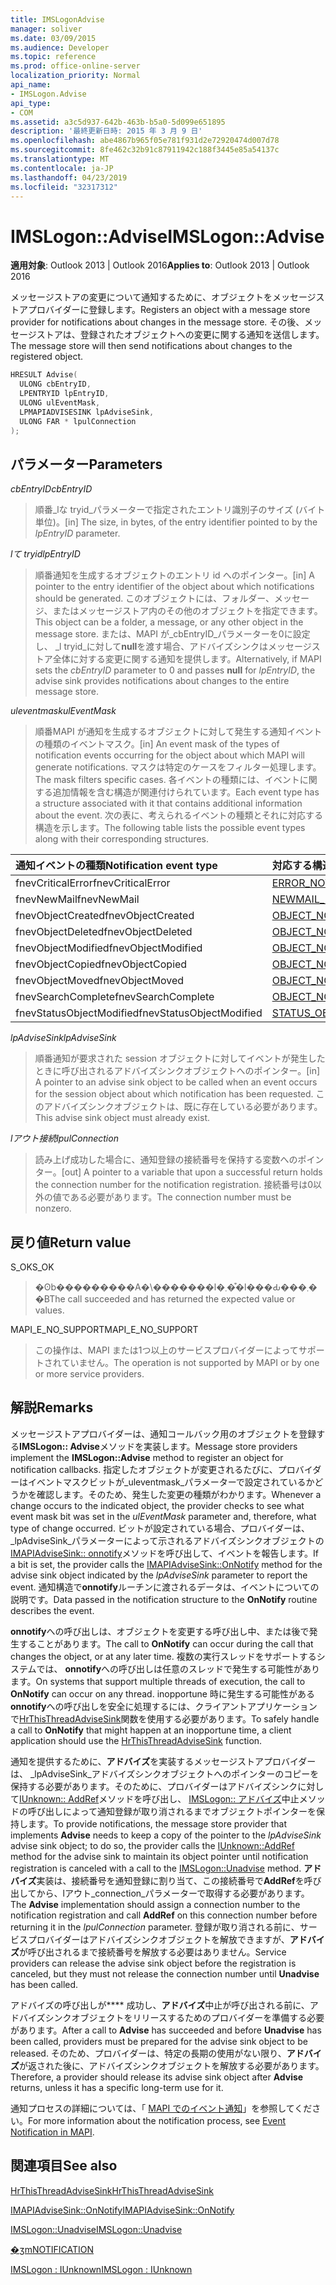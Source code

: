 ```yaml
---
title: IMSLogonAdvise
manager: soliver
ms.date: 03/09/2015
ms.audience: Developer
ms.topic: reference
ms.prod: office-online-server
localization_priority: Normal
api_name:
- IMSLogon.Advise
api_type:
- COM
ms.assetid: a3c5d937-642b-463b-b5a0-5d099e651895
description: '最終更新日時: 2015 年 3 月 9 日'
ms.openlocfilehash: abe4867b965f05e781f931d2e72920474d007d78
ms.sourcegitcommit: 8fe462c32b91c87911942c188f3445e85a54137c
ms.translationtype: MT
ms.contentlocale: ja-JP
ms.lasthandoff: 04/23/2019
ms.locfileid: "32317312"
---
```

# <a name="imslogonadvise"></a><span data-ttu-id="5c126-103">IMSLogon::Advise</span><span class="sxs-lookup"><span data-stu-id="5c126-103">IMSLogon::Advise</span></span>

  
  
<span data-ttu-id="5c126-104">**適用対象**: Outlook 2013 | Outlook 2016</span><span class="sxs-lookup"><span data-stu-id="5c126-104">**Applies to**: Outlook 2013 | Outlook 2016</span></span> 
  
<span data-ttu-id="5c126-105">メッセージストアの変更について通知するために、オブジェクトをメッセージストアプロバイダーに登録します。</span><span class="sxs-lookup"><span data-stu-id="5c126-105">Registers an object with a message store provider for notifications about changes in the message store.</span></span> <span data-ttu-id="5c126-106">その後、メッセージストアは、登録されたオブジェクトへの変更に関する通知を送信します。</span><span class="sxs-lookup"><span data-stu-id="5c126-106">The message store will then send notifications about changes to the registered object.</span></span>
  
```cpp
HRESULT Advise(
  ULONG cbEntryID,
  LPENTRYID lpEntryID,
  ULONG ulEventMask,
  LPMAPIADVISESINK lpAdviseSink,
  ULONG FAR * lpulConnection
);
```

## <a name="parameters"></a><span data-ttu-id="5c126-107">パラメーター</span><span class="sxs-lookup"><span data-stu-id="5c126-107">Parameters</span></span>

 <span data-ttu-id="5c126-108">_cbEntryID_</span><span class="sxs-lookup"><span data-stu-id="5c126-108">_cbEntryID_</span></span>
  
> <span data-ttu-id="5c126-109">順番_lな tryid_パラメーターで指定されたエントリ識別子のサイズ (バイト単位)。</span><span class="sxs-lookup"><span data-stu-id="5c126-109">[in] The size, in bytes, of the entry identifier pointed to by the  _lpEntryID_ parameter.</span></span> 
    
 <span data-ttu-id="5c126-110">_lて tryid_</span><span class="sxs-lookup"><span data-stu-id="5c126-110">_lpEntryID_</span></span>
  
> <span data-ttu-id="5c126-111">順番通知を生成するオブジェクトのエントリ id へのポインター。</span><span class="sxs-lookup"><span data-stu-id="5c126-111">[in] A pointer to the entry identifier of the object about which notifications should be generated.</span></span> <span data-ttu-id="5c126-112">このオブジェクトには、フォルダー、メッセージ、またはメッセージストア内のその他のオブジェクトを指定できます。</span><span class="sxs-lookup"><span data-stu-id="5c126-112">This object can be a folder, a message, or any other object in the message store.</span></span> <span data-ttu-id="5c126-113">または、MAPI が_cbEntryID_パラメーターを0に設定し、 _l tryid_に対して**null**を渡す場合、アドバイズシンクはメッセージストア全体に対する変更に関する通知を提供します。</span><span class="sxs-lookup"><span data-stu-id="5c126-113">Alternatively, if MAPI sets the  _cbEntryID_ parameter to 0 and passes **null** for  _lpEntryID_, the advise sink provides notifications about changes to the entire message store.</span></span>
    
 <span data-ttu-id="5c126-114">_uleventmask_</span><span class="sxs-lookup"><span data-stu-id="5c126-114">_ulEventMask_</span></span>
  
> <span data-ttu-id="5c126-115">順番MAPI が通知を生成するオブジェクトに対して発生する通知イベントの種類のイベントマスク。</span><span class="sxs-lookup"><span data-stu-id="5c126-115">[in] An event mask of the types of notification events occurring for the object about which MAPI will generate notifications.</span></span> <span data-ttu-id="5c126-116">マスクは特定のケースをフィルター処理します。</span><span class="sxs-lookup"><span data-stu-id="5c126-116">The mask filters specific cases.</span></span> <span data-ttu-id="5c126-117">各イベントの種類には、イベントに関する追加情報を含む構造が関連付けられています。</span><span class="sxs-lookup"><span data-stu-id="5c126-117">Each event type has a structure associated with it that contains additional information about the event.</span></span> <span data-ttu-id="5c126-118">次の表に、考えられるイベントの種類とそれに対応する構造を示します。</span><span class="sxs-lookup"><span data-stu-id="5c126-118">The following table lists the possible event types along with their corresponding structures.</span></span>
    
|<span data-ttu-id="5c126-119">**通知イベントの種類**</span><span class="sxs-lookup"><span data-stu-id="5c126-119">**Notification event type**</span></span>|<span data-ttu-id="5c126-120">**対応する構造**</span><span class="sxs-lookup"><span data-stu-id="5c126-120">**Corresponding structure**</span></span>|
|:-----|:-----|
|<span data-ttu-id="5c126-121">fnevCriticalError</span><span class="sxs-lookup"><span data-stu-id="5c126-121">fnevCriticalError</span></span>  <br/> |[<span data-ttu-id="5c126-122">ERROR_NOTIFICATION</span><span class="sxs-lookup"><span data-stu-id="5c126-122">ERROR_NOTIFICATION</span></span>](error_notification.md) <br/> |
|<span data-ttu-id="5c126-123">fnevNewMail</span><span class="sxs-lookup"><span data-stu-id="5c126-123">fnevNewMail</span></span>  <br/> |[<span data-ttu-id="5c126-124">NEWMAIL_NOTIFICATION</span><span class="sxs-lookup"><span data-stu-id="5c126-124">NEWMAIL_NOTIFICATION</span></span>](newmail_notification.md) <br/> |
|<span data-ttu-id="5c126-125">fnevObjectCreated</span><span class="sxs-lookup"><span data-stu-id="5c126-125">fnevObjectCreated</span></span>  <br/> |[<span data-ttu-id="5c126-126">OBJECT_NOTIFICATION</span><span class="sxs-lookup"><span data-stu-id="5c126-126">OBJECT_NOTIFICATION</span></span>](object_notification.md) <br/> |
|<span data-ttu-id="5c126-127">fnevObjectDeleted</span><span class="sxs-lookup"><span data-stu-id="5c126-127">fnevObjectDeleted</span></span>  <br/> |[<span data-ttu-id="5c126-128">OBJECT_NOTIFICATION</span><span class="sxs-lookup"><span data-stu-id="5c126-128">OBJECT_NOTIFICATION</span></span>](object_notification.md) <br/> |
|<span data-ttu-id="5c126-129">fnevObjectModified</span><span class="sxs-lookup"><span data-stu-id="5c126-129">fnevObjectModified</span></span>  <br/> |[<span data-ttu-id="5c126-130">OBJECT_NOTIFICATION</span><span class="sxs-lookup"><span data-stu-id="5c126-130">OBJECT_NOTIFICATION</span></span>](object_notification.md) <br/> |
|<span data-ttu-id="5c126-131">fnevObjectCopied</span><span class="sxs-lookup"><span data-stu-id="5c126-131">fnevObjectCopied</span></span>  <br/> |[<span data-ttu-id="5c126-132">OBJECT_NOTIFICATION</span><span class="sxs-lookup"><span data-stu-id="5c126-132">OBJECT_NOTIFICATION</span></span>](object_notification.md) <br/> |
|<span data-ttu-id="5c126-133">fnevObjectMoved</span><span class="sxs-lookup"><span data-stu-id="5c126-133">fnevObjectMoved</span></span>  <br/> |[<span data-ttu-id="5c126-134">OBJECT_NOTIFICATION</span><span class="sxs-lookup"><span data-stu-id="5c126-134">OBJECT_NOTIFICATION</span></span>](object_notification.md) <br/> |
|<span data-ttu-id="5c126-135">fnevSearchComplete</span><span class="sxs-lookup"><span data-stu-id="5c126-135">fnevSearchComplete</span></span>  <br/> |[<span data-ttu-id="5c126-136">OBJECT_NOTIFICATION</span><span class="sxs-lookup"><span data-stu-id="5c126-136">OBJECT_NOTIFICATION</span></span>](object_notification.md) <br/> |
|<span data-ttu-id="5c126-137">fnevStatusObjectModified</span><span class="sxs-lookup"><span data-stu-id="5c126-137">fnevStatusObjectModified</span></span>  <br/> |[<span data-ttu-id="5c126-138">STATUS_OBJECT_NOTIFICATION</span><span class="sxs-lookup"><span data-stu-id="5c126-138">STATUS_OBJECT_NOTIFICATION</span></span>](status_object_notification.md) <br/> |
   
 <span data-ttu-id="5c126-139">_lpAdviseSink_</span><span class="sxs-lookup"><span data-stu-id="5c126-139">_lpAdviseSink_</span></span>
  
> <span data-ttu-id="5c126-140">順番通知が要求された session オブジェクトに対してイベントが発生したときに呼び出されるアドバイズシンクオブジェクトへのポインター。</span><span class="sxs-lookup"><span data-stu-id="5c126-140">[in] A pointer to an advise sink object to be called when an event occurs for the session object about which notification has been requested.</span></span> <span data-ttu-id="5c126-141">このアドバイズシンクオブジェクトは、既に存在している必要があります。</span><span class="sxs-lookup"><span data-stu-id="5c126-141">This advise sink object must already exist.</span></span>
    
 <span data-ttu-id="5c126-142">_lアウト接続_</span><span class="sxs-lookup"><span data-stu-id="5c126-142">_lpulConnection_</span></span>
  
> <span data-ttu-id="5c126-143">読み上げ成功した場合に、通知登録の接続番号を保持する変数へのポインター。</span><span class="sxs-lookup"><span data-stu-id="5c126-143">[out] A pointer to a variable that upon a successful return holds the connection number for the notification registration.</span></span> <span data-ttu-id="5c126-144">接続番号は0以外の値である必要があります。</span><span class="sxs-lookup"><span data-stu-id="5c126-144">The connection number must be nonzero.</span></span>
    
## <a name="return-value"></a><span data-ttu-id="5c126-145">戻り値</span><span class="sxs-lookup"><span data-stu-id="5c126-145">Return value</span></span>

<span data-ttu-id="5c126-146">S_OK</span><span class="sxs-lookup"><span data-stu-id="5c126-146">S_OK</span></span> 
  
> <span data-ttu-id="5c126-147">�ʘb���������A�\�������l�܂��͒l���Ԃ���܂��B</span><span class="sxs-lookup"><span data-stu-id="5c126-147">The call succeeded and has returned the expected value or values.</span></span>
    
<span data-ttu-id="5c126-148">MAPI_E_NO_SUPPORT</span><span class="sxs-lookup"><span data-stu-id="5c126-148">MAPI_E_NO_SUPPORT</span></span> 
  
> <span data-ttu-id="5c126-149">この操作は、MAPI または1つ以上のサービスプロバイダーによってサポートされていません。</span><span class="sxs-lookup"><span data-stu-id="5c126-149">The operation is not supported by MAPI or by one or more service providers.</span></span>
    
## <a name="remarks"></a><span data-ttu-id="5c126-150">解説</span><span class="sxs-lookup"><span data-stu-id="5c126-150">Remarks</span></span>

<span data-ttu-id="5c126-151">メッセージストアプロバイダーは、通知コールバック用のオブジェクトを登録する**IMSLogon:: Advise**メソッドを実装します。</span><span class="sxs-lookup"><span data-stu-id="5c126-151">Message store providers implement the **IMSLogon::Advise** method to register an object for notification callbacks.</span></span> <span data-ttu-id="5c126-152">指定したオブジェクトが変更されるたびに、プロバイダーはイベントマスクビットが_uleventmask_パラメーターで設定されているかどうかを確認します。そのため、発生した変更の種類がわかります。</span><span class="sxs-lookup"><span data-stu-id="5c126-152">Whenever a change occurs to the indicated object, the provider checks to see what event mask bit was set in the  _ulEventMask_ parameter and, therefore, what type of change occurred.</span></span> <span data-ttu-id="5c126-153">ビットが設定されている場合、プロバイダーは、 _lpAdviseSink_パラメーターによって示されるアドバイズシンクオブジェクトの[IMAPIAdviseSink:: onnotify](imapiadvisesink-onnotify.md)メソッドを呼び出して、イベントを報告します。</span><span class="sxs-lookup"><span data-stu-id="5c126-153">If a bit is set, the provider calls the [IMAPIAdviseSink::OnNotify](imapiadvisesink-onnotify.md) method for the advise sink object indicated by the  _lpAdviseSink_ parameter to report the event.</span></span> <span data-ttu-id="5c126-154">通知構造で**onnotify**ルーチンに渡されるデータは、イベントについての説明です。</span><span class="sxs-lookup"><span data-stu-id="5c126-154">Data passed in the notification structure to the **OnNotify** routine describes the event.</span></span> 
  
<span data-ttu-id="5c126-155">**onnotify**への呼び出しは、オブジェクトを変更する呼び出し中、または後で発生することがあります。</span><span class="sxs-lookup"><span data-stu-id="5c126-155">The call to **OnNotify** can occur during the call that changes the object, or at any later time.</span></span> <span data-ttu-id="5c126-156">複数の実行スレッドをサポートするシステムでは、 **onnotify**への呼び出しは任意のスレッドで発生する可能性があります。</span><span class="sxs-lookup"><span data-stu-id="5c126-156">On systems that support multiple threads of execution, the call to **OnNotify** can occur on any thread.</span></span> <span data-ttu-id="5c126-157">inopportune 時に発生する可能性がある**onnotify**への呼び出しを安全に処理するには、クライアントアプリケーションで[HrThisThreadAdviseSink](hrthisthreadadvisesink.md)関数を使用する必要があります。</span><span class="sxs-lookup"><span data-stu-id="5c126-157">To safely handle a call to **OnNotify** that might happen at an inopportune time, a client application should use the [HrThisThreadAdviseSink](hrthisthreadadvisesink.md) function.</span></span> 
  
<span data-ttu-id="5c126-158">通知を提供するために、**アドバイズ**を実装するメッセージストアプロバイダーは、 _lpAdviseSink_アドバイズシンクオブジェクトへのポインターのコピーを保持する必要があります。そのために、プロバイダーはアドバイズシンクに対して[IUnknown:: AddRef](https://msdn.microsoft.com/library/ms691379%28v=VS.85%29.aspx)メソッドを呼び出し、 [IMSLogon:: アドバイズ](imslogon-unadvise.md)中止メソッドの呼び出しによって通知登録が取り消されるまでオブジェクトポインターを保持します。</span><span class="sxs-lookup"><span data-stu-id="5c126-158">To provide notifications, the message store provider that implements **Advise** needs to keep a copy of the pointer to the  _lpAdviseSink_ advise sink object; to do so, the provider calls the [IUnknown::AddRef](https://msdn.microsoft.com/library/ms691379%28v=VS.85%29.aspx) method for the advise sink to maintain its object pointer until notification registration is canceled with a call to the [IMSLogon::Unadvise](imslogon-unadvise.md) method.</span></span> <span data-ttu-id="5c126-159">**アドバイズ**実装は、接続番号を通知登録に割り当て、この接続番号で**AddRef**を呼び出してから、lアウト_connection_パラメーターで取得する必要があります。</span><span class="sxs-lookup"><span data-stu-id="5c126-159">The **Advise** implementation should assign a connection number to the notification registration and call **AddRef** on this connection number before returning it in the  _lpulConnection_ parameter.</span></span> <span data-ttu-id="5c126-160">登録が取り消される前に、サービスプロバイダーはアドバイズシンクオブジェクトを解放できますが、**アドバイズ**が呼び出されるまで接続番号を解放する必要はありません。</span><span class="sxs-lookup"><span data-stu-id="5c126-160">Service providers can release the advise sink object before the registration is canceled, but they must not release the connection number until **Unadvise** has been called.</span></span> 
  
<span data-ttu-id="5c126-161">アドバイズの呼び出しが\*\*\*\* 成功し、**アドバイズ**中止が呼び出される前に、アドバイズシンクオブジェクトをリリースするためのプロバイダーを準備する必要があります。</span><span class="sxs-lookup"><span data-stu-id="5c126-161">After a call to **Advise** has succeeded and before **Unadvise** has been called, providers must be prepared for the advise sink object to be released.</span></span> <span data-ttu-id="5c126-162">そのため、プロバイダーは、特定の長期の使用がない限り、**アドバイズ**が返された後に、アドバイズシンクオブジェクトを解放する必要があります。</span><span class="sxs-lookup"><span data-stu-id="5c126-162">Therefore, a provider should release its advise sink object after **Advise** returns, unless it has a specific long-term use for it.</span></span> 
  
<span data-ttu-id="5c126-163">通知プロセスの詳細については、「 [MAPI でのイベント通知](event-notification-in-mapi.md)」を参照してください。</span><span class="sxs-lookup"><span data-stu-id="5c126-163">For more information about the notification process, see [Event Notification in MAPI](event-notification-in-mapi.md).</span></span> 
  
## <a name="see-also"></a><span data-ttu-id="5c126-164">関連項目</span><span class="sxs-lookup"><span data-stu-id="5c126-164">See also</span></span>



[<span data-ttu-id="5c126-165">HrThisThreadAdviseSink</span><span class="sxs-lookup"><span data-stu-id="5c126-165">HrThisThreadAdviseSink</span></span>](hrthisthreadadvisesink.md)
  
[<span data-ttu-id="5c126-166">IMAPIAdviseSink::OnNotify</span><span class="sxs-lookup"><span data-stu-id="5c126-166">IMAPIAdviseSink::OnNotify</span></span>](imapiadvisesink-onnotify.md)
  
[<span data-ttu-id="5c126-167">IMSLogon::Unadvise</span><span class="sxs-lookup"><span data-stu-id="5c126-167">IMSLogon::Unadvise</span></span>](imslogon-unadvise.md)
  
[<span data-ttu-id="5c126-168">�ʒm</span><span class="sxs-lookup"><span data-stu-id="5c126-168">NOTIFICATION</span></span>](notification.md)
  
[<span data-ttu-id="5c126-169">IMSLogon : IUnknown</span><span class="sxs-lookup"><span data-stu-id="5c126-169">IMSLogon : IUnknown</span></span>](imslogoniunknown.md)


